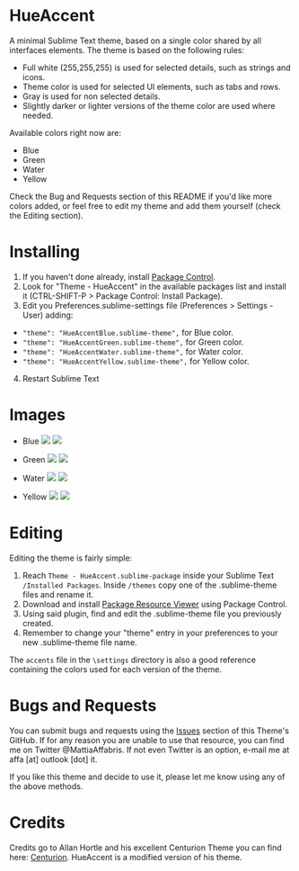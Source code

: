 HueAccent
======

A minimal Sublime Text theme, based on a single color shared by all interfaces elements. The theme is based on the following rules:

- Full white (255,255,255) is used for selected details, such as strings and icons.
- Theme color is used for selected UI elements, such as tabs and rows.
- Gray is used for non selected details.
- Slightly darker or lighter versions of the theme color are used where needed.

Available colors right now are:

- Blue
- Green
- Water
- Yellow

Check the Bug and Requests section of this README if you'd like more colors added, or feel free to edit my theme and add them yourself (check the Editing section).

Installing
======

1. If you haven't done already, install [Package Control](https://sublime.wbond.net/installation).
2. Look for "Theme - HueAccent" in the available packages list and install it (CTRL-SHIFT-P > Package Control: Install Package).
3. Edit you Preferences.sublime-settings file (Preferences > Settings - User) adding:
  - `"theme": "HueAccentBlue.sublime-theme",` for Blue color.
  - `"theme": "HueAccentGreen.sublime-theme",` for Green color.
  - `"theme": "HueAccentWater.sublime-theme",` for Water color.
  - `"theme": "HueAccentYellow.sublime-theme",` for Yellow color.
4. Restart Sublime Text

Images
======

- Blue
![](https://github.com/Gliptal/Theme-HueAccent/images/Blue.png)
![](https://github.com/Gliptal/Theme-HueAccent/images/BluePCK.png)

- Green
![](https://github.com/Gliptal/Theme-HueAccent/images/Green.png)
![](https://github.com/Gliptal/Theme-HueAccent/images/GreenPCK.png)

- Water
![](https://github.com/Gliptal/Theme-HueAccent/images/Water.png)
![](https://github.com/Gliptal/Theme-HueAccent/images/WaterPCK.png)

- Yellow
![](https://github.com/Gliptal/Theme-HueAccent/images/Yellow.png)
![](https://github.com/Gliptal/Theme-HueAccent/images/YellowPCK.png)

Editing
======

Editing the theme is fairly simple:

1. Reach `Theme - HueAccent.sublime-package` inside your Sublime Text `/Installed Packages`. Inside `/themes` copy one of the .sublime-theme files and rename it.
2. Download and install [Package Resource Viewer](https://github.com/skuroda/PackageResourceViewer) using Package Control.
3. Using said plugin, find and edit the .sublime-theme file you previously created.
4. Remember to change your "theme" entry in your preferences to your new .sublime-theme file name.

The `accents` file in the `\settings` directory is also a good reference containing the colors used for each version of the theme.

Bugs and Requests
======

You can submit bugs and requests using the [Issues](https://github.com/Gliptal/Theme-HueAccent/issues) section of this Theme's GitHub. If for any reason you are unable to use that resource, you can find me on Twitter @MattiaAffabris. If not even Twitter is an option, e-mail me at affa [at] outlook [dot] it.

If you like this theme and decide to use it, please let me know using any of the above methods.

Credits
======

Credits go to Allan Hortle and his excellent Centurion Theme you can find here: [Centurion](https://github.com/allanhortle/Centurion). HueAccent is a modified version of his theme.


